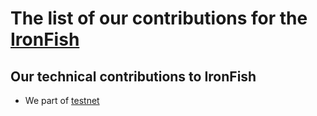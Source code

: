 # The list of our contributions for the [IronFish](https://ironfish.network/)

## Our technical contributions to IronFish

- We part of [testnet](https://testnet.ironfish.network/users/2133)
